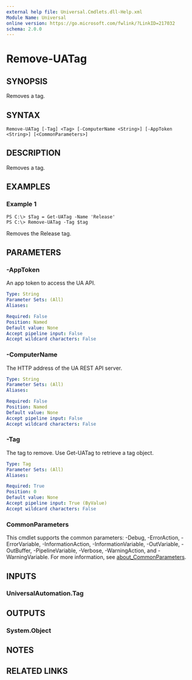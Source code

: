 ```yaml
---
external help file: Universal.Cmdlets.dll-Help.xml
Module Name: Universal
online version: https://go.microsoft.com/fwlink/?LinkID=217032
schema: 2.0.0
---
```


# Remove-UATag

## SYNOPSIS
Removes a tag.

## SYNTAX

```
Remove-UATag [-Tag] <Tag> [-ComputerName <String>] [-AppToken <String>] [<CommonParameters>]
```

## DESCRIPTION
Removes a tag.

## EXAMPLES

### Example 1
```
PS C:\> $Tag = Get-UATag -Name 'Release' 
PS C:\> Remove-UATag -Tag $tag
```

Removes the Release tag.

## PARAMETERS

### -AppToken
An app token to access the UA API.

```yaml
Type: String
Parameter Sets: (All)
Aliases:

Required: False
Position: Named
Default value: None
Accept pipeline input: False
Accept wildcard characters: False
```

### -ComputerName
The HTTP address of the UA REST API server.

```yaml
Type: String
Parameter Sets: (All)
Aliases:

Required: False
Position: Named
Default value: None
Accept pipeline input: False
Accept wildcard characters: False
```

### -Tag
The tag to remove.
Use Get-UATag to retrieve a tag object.

```yaml
Type: Tag
Parameter Sets: (All)
Aliases:

Required: True
Position: 0
Default value: None
Accept pipeline input: True (ByValue)
Accept wildcard characters: False
```

### CommonParameters
This cmdlet supports the common parameters: -Debug, -ErrorAction, -ErrorVariable, -InformationAction, -InformationVariable, -OutVariable, -OutBuffer, -PipelineVariable, -Verbose, -WarningAction, and -WarningVariable. For more information, see [about_CommonParameters](http://go.microsoft.com/fwlink/?LinkID=113216).

## INPUTS

### UniversalAutomation.Tag
## OUTPUTS

### System.Object
## NOTES

## RELATED LINKS
